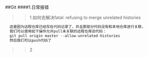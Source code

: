 ##Git
####1.日常报错
>> 1.如何去解决fatal: refusing to merge unrelated histories
```.java
  这是因为远程仓库已经存在代码记录了，并且那部分代码没有和本地仓库进行关联，
  我们可以使用如下操作允许pull未关联的远程仓库旧代码：
  git pull origin master --allow-unrelated-histories
  然后我们可以push代码了
```

>>2

